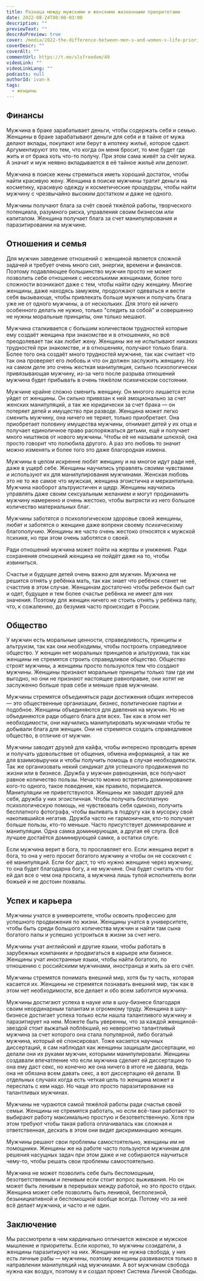 ```yaml
---
title: Разница между мужскими и женскими жизненными приоритетами
date: 2022-08-24T00:00-03:00
description: ""
previewText: ""
descrAsPreview: true
cover: /media/2022-the-difference-between-men-s-and-women-s-life-priorities.jpg
coverDescr: ""
coverAlt: ""
commentUrl: https://t.me/slsfreedom/49
videoLink: ""
videoLinkLang: ""
podcasts: null
authorId: ivan-k
tags:
  - женщины
---
```

## Финансы

Мужчина в браке зарабатывает деньги, чтобы содержать себя и семью.
Женщины в браке зарабатывают деньги для себя и в тайне от мужа делают вклады, покупают или берут в ипотеку жильё, которое сдают. Аргументируют это тем, что когда он меня бросит, то мне будет где жить и от брака хоть что-то получу. При этом сама живёт за счёт мужа. А значит и муж неявно вкладывается в её тайное жильё или депозит.

Мужчина в поиске жены стремиться иметь хороший достаток, чтобы найти красивую жену.
Женщина в поиске мужчины тратит деньги на косметику, красивую одежду и косметические процедуры, чтобы найти мужчину с чрезвычайно высоким достатком и даже не одного.

Мужчины получают блага за счёт своей тяжёлой работы, творческого потенциала, разумного риска, управления своим бизнесом или капиталом.
Женщина получает блага за счет манипулирования и паразитировании на мужчине.

## Отношения и семья

Для мужчин заведение отношений с женщиной является сложной задачей и требует очень много сил, энергии, времени и финансов. Поэтому подавляющее большинство мужчин просто не может позволить себе отношения с несколькими женщинами, более того сложности возникают даже с тем, чтобы найти одну женщину.
Многие женщины, даже находясь замужем, продолжают одеваться и вести себя вызывающе, чтобы привлекать больше мужчин и получать блага уже не от одного мужчины, а от нескольких. Для этого ей ничего особенного делать не нужно, только "следить за собой" и совершенно не нужны моральные принципы, они только мешают.

Мужчина сталкивается с большим количеством трудностей которые ему создаёт женщина при знакомстве и в отношениях, но всё преодолевает так как любит жену.
Женщины же не испытывают никаких трудностей при знакомстве, и в отношениях, получают только блага. Более того она создаёт много трудностей мужчине, так как считает что так она проверяет его любовь и что он должен заслужить женщину. Но на самом деле это очень жесткая манипуляция, сильно психологически привязывающая мужчину, из-за чего после разрыва отношений мужчина будет прибывать в очень тяжёлом психическом состоянии.

Мужчине крайне сложно сменить женщину. Он многого лишается если уйдет от женщины. Он сильно привязан к ней эмоционально за счет женских манипуляций, а так же юридически за счет брака — он потеряет детей и имущество при разводе.
Женщина может легко сменить мужчину, она ничего не теряет, только приобретает. Она приобретает половину имущества мужчины, отнимает детей у их отца и получает единоличное право распоряжаться детьми, ещё и получает много ништяков от нового мужчины. Чтобы её не называли шлюхой, она просто говорит что полюбила другого. А раз это любовь то значит можно изменять и более того это даже благородная измена.

Мужчины в целом искренне любят женщину и на многое идут ради неё, даже в ущерб себе.
Женщины научились управлять своими чувствами и используют их для манипулирования мужчинами. Женская любовь это не то же самое что мужская, женщина эгоистична и меркантильна. Мужчина наоборот альтруистичен и щедр. Женщины научились управлять даже своим сексуальным желанием и могут продинамить мужчину намеренно и очень жестоко, чтобы вытрясти из него большое количество материальных благ.

Мужчины заботятся о психологическом здоровье своей женщины, любят и заботятся о женщине даже вопреки своему психическому благополучию.
Женщины же часто очень жестоко относятся к мужской психике, но при этом очень заботятся о своей.

Ради отношений мужчина может пойти на жертвы и унижения.
Ради сохранения отношений женщина не пойдёт даже на то, чтобы извиниться.

Счастье и будущее детей очень важно для мужчин. Мужчина не решится отнять у ребёнка мать, так как знает что ребёнок станет не счастлив в этом случае.
Женщинам достаточно чтобы ребенок был сыт и одет, будущее и тем более счастье ребёнка не имеет для них значения. Поэтому для женщин ничего не стоить отнять у ребёнка папу, что, к сожалению, до безумия часто происходит в России.

## Общество

У мужчин есть моральные ценности, справедливость, принципы и альтруизм, так как они необходимы, чтобы построить справедливое общество.
У женщин нет моральных принципов и альтруизма, так как женщины не стремятся строить справедливое общество. Общество строят мужчины, а женщины просто пользуются тем что создают мужчины. Женщины признают моральные принципы только там где им выгодно, но они не признают настоящее равноправие, они хотят не заслуженно больше прав себе и меньше прав мужчинам.

Мужчины стремятся объединяться ради достижения общих интересов — это общественные организации, бизнес, политические партии и подобное.
Женщины объединяются для давления на мужчин. Но не объединяются ради общего блага для всех. Так как в этом нет необходимости, они научились манипулировать мужчинами чтобы те добывали блага для женщин. Они не стремятся создать справедливое общество, в отличие от мужчин.

Мужчины заводят друзей для кайфа, чтобы интересно проводить время и получать удовольствие от общения, обмена информацией, а так же для взаимовыручки и чтобы получить помощь в случае необходимости. Так же организовать некий синдикат для успешного продвижения по жизни или в бизнесе. Дружба у мужчин равноценная, все получают равное количество пользы. Нечасто можно встретить доминирование кого-то одного, такое поведение, как правило, порицается. Манипуляции не приветствуются.
Женщины же заводят друзей для себя, дружба у них эгоистичная. Чтобы получать бесплатную психологическую помощь, не чувствовать себя одиноко, получить бесплатного фотографа, чтобы выливать в подругу как в мусорку свой накопившийся негатив. Дружба часто не гармоничная, кто-то получает больше пользы, кто-то меньше. Часто присутствует доминирование и манипуляции. Одна самка доминирующая, а другая её слуга. Всё лучшее достаётся доминирующей самке, а остатки слуге.

Если мужчина верит в бога, то прославляет его.
Если женщина верит в бога, то она у него просит богатого мужчину и чтобы он не соскочил с её манипуляций. Если бог даст, то что нужно женщине через мужчину, то она будет благодарна богу, а не мужчине. Она будет считать что бог ей дал все о чем она просила, а мужчина лишь тупой исполнитель воли божьей и не достоин похвалы.

## Успех и карьера

Мужчины учатся в университете, чтобы освоить профессию для успешного продвижения по жизни.
Женщины учатся в университете, чтобы быть среди большого количества мужчин и найти там сына богатого папы и успешно устроиться в жизни за счет него.

Мужчины учат английский и другие языки, чтобы работать в зарубежных компаниях и продвигаться в карьере или бизнесе.
Женщины учат иностранные языки, чтобы найти богатого, по отношению с российскими мужчинами, иностранца и жить за его счёт.

Мужчины стремятся понимать внешний мир, хотя бы ту часть, которая касается их.
Женщины не стремятся познавать внешний мир, так как в этом нет необходимости, все делает и обо всем заботится мужчина.

Мужчины достигают успеха в науке или в шоу-бизнесе благодаря своим неординарным талантам и огромному труду.
Женщина в шоу-бизнесе достигает успеха только если нашла талантливого мужчину и паразитирует на нем. Можете быть уверенны, что за каждой женщиной-звездой стоит выжатый поблёкший, но невероятно талантливый мужчина за счет которого она стала популярной, либо богатый мужчина, который её спонсировал. Тоже касается научных диссертаций, я сам наблюдал как женщины защищали диссертации, но делали они их руками мужчин, которыми манипулировали. Женщины создавали впечатление что если мужчина сделает ей диссертацию то она ему даст секс, но конечно же она ничего в итоге не давала, ведь она не обязана всем давать секс, а вот диссертацию ей делали. В отдельных случаях когда есть четкая цель то женщина может и переспать с кем надо. Но чаще это просто паразитирование на талантливых мужчинах.

Мужчины не чураются самой тяжёлой работы ради счастья своей семьи.
Женщины не стремятся работать, но если всё-таки работают то выбирают работу максимально простую и безответственную. Хотя при этом требуют чтобы такая работа оплачивалась как сложная и ответственная, дескать в этом они видят дискриминацию женщин.

Мужчины решают свои проблемы самостоятельно, женщины им не помощники.
Женщины же на работе часто пользуются мужчинам для решения насущных задач при этом даже и не собираются научиться чему-то, чтобы решать свои проблемы самостоятельно.

Мужчина не может позволить себе быть беспомощным, безответственным и ленивым если стоит вопрос выживания. Но он может быть ленивым в перерывах между работой, но это просто отдых.
Женщина может себе позволить быть ленивой, бесполезной, безынициативной и беспомощной вообще всегда. Потому что за неё всё делает мужчина, и часто и не один.

## Заключение

Мы рассмотрели в чем кардинально отличается женское и мужское мышление и приоритеты. Если коротко, то мужчины созидатели, а женщины паразитируют на них. Женщинам не нужна свобода, у них есть личные рабы — мужчины, поэтому женщины развиваются только в направлении манипуляций над мужчинами. А вот мужчинам свобода нужна как воздух, поэтому я и создал проект Система Личной Свободы.
